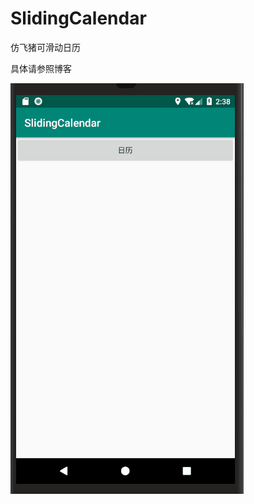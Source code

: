 # SlidingCalendar
仿飞猪可滑动日历

具体请参照博客

![](https://github.com/UncleQing/SlidingCalendar/blob/master/app/src/main/res/raw/show.gif)
